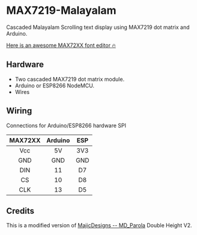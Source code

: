 # MAX7219-Malayalam

 Cascaded Malayalam Scrolling text display using MAX7219 dot matrix and Arduino.

[Here is an awesome MAX72XX font editor :fire:](https://pjrp.github.io/MDParolaFontEditor)

## Hardware
* Two cascaded MAX7219 dot matrix module.
* Arduino or ESP8266 NodeMCU.
* Wires

## Wiring
Connections for Arduino/ESP8266 hardware SPI

| MAX72XX | Arduino | ESP
|:-------:|:-------:|:----:
| Vcc     | 5V      | 3V3
| GND     | GND     | GND 
| DIN     | 11      | D7 
| CS      | 10      | D8 
| CLK     | 13      | D5

## Credits
This is a modified version of [MajicDesigns -- MD_Parola](https://github.com/MajicDesigns/MD_Parola/tree/master/examples/Parola_Double_Height_v2) Double Height V2.
